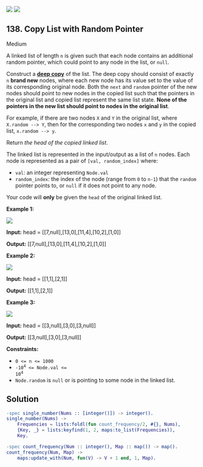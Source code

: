 [![](https://img.shields.io/github/stars/javadev/LeetCode-in-All?label=Stars&style=flat-square)](https://github.com/javadev/LeetCode-in-All)
[![](https://img.shields.io/github/forks/javadev/LeetCode-in-All?label=Fork%20me%20on%20GitHub%20&style=flat-square)](https://github.com/javadev/LeetCode-in-All/fork)

## 138\. Copy List with Random Pointer

Medium

A linked list of length `n` is given such that each node contains an additional random pointer, which could point to any node in the list, or `null`.

Construct a [**deep copy**](https://en.wikipedia.org/wiki/Object_copying#Deep_copy) of the list. The deep copy should consist of exactly `n` **brand new** nodes, where each new node has its value set to the value of its corresponding original node. Both the `next` and `random` pointer of the new nodes should point to new nodes in the copied list such that the pointers in the original list and copied list represent the same list state. **None of the pointers in the new list should point to nodes in the original list**.

For example, if there are two nodes `X` and `Y` in the original list, where `X.random --> Y`, then for the corresponding two nodes `x` and `y` in the copied list, `x.random --> y`.

Return _the head of the copied linked list_.

The linked list is represented in the input/output as a list of `n` nodes. Each node is represented as a pair of `[val, random_index]` where:

*   `val`: an integer representing `Node.val`
*   `random_index`: the index of the node (range from `0` to `n-1`) that the `random` pointer points to, or `null` if it does not point to any node.

Your code will **only** be given the `head` of the original linked list.

**Example 1:**

![](https://assets.leetcode.com/uploads/2019/12/18/e1.png)

**Input:** head = \[\[7,null],[13,0],[11,4],[10,2],[1,0]]

**Output:** [[7,null],[13,0],[11,4],[10,2],[1,0]]

**Example 2:**

![](https://assets.leetcode.com/uploads/2019/12/18/e2.png)

**Input:** head = \[\[1,1],[2,1]]

**Output:** [[1,1],[2,1]]

**Example 3:**

**![](https://assets.leetcode.com/uploads/2019/12/18/e3.png)**

**Input:** head = \[\[3,null],[3,0],[3,null]]

**Output:** [[3,null],[3,0],[3,null]]

**Constraints:**

*   `0 <= n <= 1000`
*   <code>-10<sup>4</sup> <= Node.val <= 10<sup>4</sup></code>
*   `Node.random` is `null` or is pointing to some node in the linked list.

## Solution

```erlang
-spec single_number(Nums :: [integer()]) -> integer().
single_number(Nums) ->
    Frequencies = lists:foldl(fun count_frequency/2, #{}, Nums),
    {Key, _} = lists:keyfind(1, 2, maps:to_list(Frequencies)),
    Key.

-spec count_frequency(Num :: integer(), Map :: map()) -> map().
count_frequency(Num, Map) ->
    maps:update_with(Num, fun(V) -> V + 1 end, 1, Map).
```